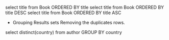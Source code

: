select title from Book ORDERED BY title
select title from Book ORDERED BY title DESC
select title from Book ORDERED BY title ASC

- Grouping Results sets
Removing the duplicates rows.

select distinct(country) from author GROUP BY country
